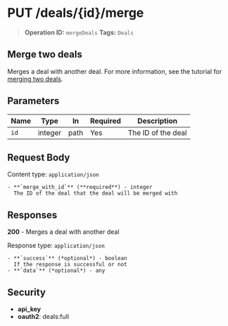# PUT /deals/{id}/merge

> **Operation ID:** `mergeDeals`
> **Tags:** `Deals`

## Merge two deals

Merges a deal with another deal. For more information, see the tutorial for <a href="https://pipedrive.readme.io/docs/merging-two-deals" target="_blank" rel="noopener noreferrer">merging two deals</a>.

## Parameters

| Name | Type | In | Required | Description |
|------|------|-------|----------|-------------|
| `id` | integer | path | Yes | The ID of the deal |

## Request Body

Content type: `application/json`

```
- **`merge_with_id`** (**required**) - integer
  The ID of the deal that the deal will be merged with
```

## Responses

**200** - Merges a deal with another deal

Response type: `application/json`

```
- **`success`** (*optional*) - boolean
  If the response is successful or not
- **`data`** (*optional*) - any
```


## Security

- **api_key**
- **oauth2**: deals:full